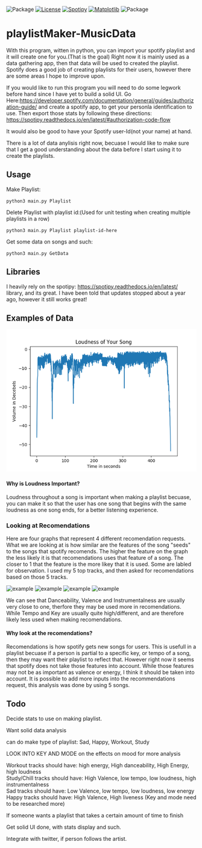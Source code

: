 ![Package](https://img.shields.io/pypi/pyversions/Django.svg)
[![License](https://img.shields.io/badge/license-GNU-blue.svg)](https://github.com/DackJempsey/playlistMaker/blob/master/LICENSE.md)
[![Spotipy](https://img.shields.io/badge/library-spotipy-brightgreen.svg)](https://spotipy.readthedocs.io/en/latest/)
[![Matplotlib](https://img.shields.io/badge/library-matplotlib-brightgreen.svg)](https://matplotlib.org/index.html)
![Package](https://img.shields.io/badge/for-fun-orange.svg)

# playlistMaker-MusicData
With this program, witten in python, you can import your spotify playlist and it will create one for you.(That is the goal) Right now it is mainly used as a data gathering app, then that data will be used to created the playlist. Spotify does a good job of creating playlists for their users, however there are some areas I hope to improve upon.

If you would like to run this program you will need to do some legwork before hand since I have yet to build a 
solid UI. Go Here:https://developer.spotify.com/documentation/general/guides/authorization-guide/ and create a spotify app, to get your personla identification to use. Then export those stats by following these directions: https://spotipy.readthedocs.io/en/latest/#authorization-code-flow

It would also be good to have your Spotify user-Id(not your name) at hand.

There is a lot of data anylisis right now, becuase I would like to make sure that I get a good understanding about the data before I start using it to create the playlists.

## Usage 
Make Playlist:
```
python3 main.py Playlist
```
Delete Playlist with playlist id:(Used for unit testing when creating multiple playlists in a row)
```
python3 main.py Playlist playlist-id-here
```
Get some data on songs and such:
```
python3 main.py GetData
```

## Libraries
I heavily rely on the spotipy: https://spotipy.readthedocs.io/en/latest/ library, and its great. I have been told that updates stopped about a year ago, however it still works great!

## Examples of Data
![example](https://github.com/DackJempsey/playlistMaker/blob/master/examples/LetItHappen.png)
#### Why is Loudness Important?
Loudness throughout a song is important when making a playlist becuase, you can make it so that the user has one song that begins with the same loudness as one song ends, for a better listening experience.

### Looking at Recomendations
Here are four graphs that represent 4 different recomendation requests. What we are looking at is how similar are the features of the song "seeds" to the songs that spotify recomends. The higher the feature on the graph the less likely it is that recomendations uses that feature of a song. The closer to 1 that the feature is the more likey that it is used. Some are labled for observation. I used my 5 top tracks, and then asked for recomendations based on those 5 tracks.

![example](https://github.com/DackJempsey/playlistMaker-MusicData/blob/master/examples/ratios1.png)
![example](https://github.com/DackJempsey/playlistMaker-MusicData/blob/master/examples/ratios2.png)
![example](https://github.com/DackJempsey/playlistMaker-MusicData/blob/master/examples/ratios3.png)
![example](https://github.com/DackJempsey/playlistMaker-MusicData/blob/master/examples/ratios4.png)

We can see that Danceability, Valence and Instrumentalness are usually very close to one, therfore they may be used more in recomendations. While Tempo and Key are usually quite high/different, and are therefore likely less used when making recomendations.
#### Why look at the recomendations?
Recomendations is how spotify gets new songs for users. This is usefull in a playlist becuase if a person is partial to a specific key, or tempo of a song, then they may want their playlist to reflect that. However right now it seems that spotify does not take those features into account. While those features may not be as important as valence or energy, I think it should be taken into account. It is possible to add more inputs into the recommendations request, this analysis was done by using 5 songs.  


## Todo
Decide stats to use on making playlist.

Want solid data analysis

can do make type of playlist: Sad, Happy, Workout, Study

LOOK INTO KEY AND MODE on the effects on mood for more analysis

Workout tracks should have: high energy, High danceability, High Energy, high loudness\
Study/Chill tracks should have: High Valence, low tempo, low loudness, high instrumentalness\
Sad tracks should have: Low Valence, low tempo, low loudness, low energy\
Happy tracks should have: High Valence, High liveness (Key and mode need to be researched more)

If someone wants a playlist that takes a certain amount of time to finish

Get solid UI done, with stats display and such.

Integrate with twitter, if person follows the artist.
